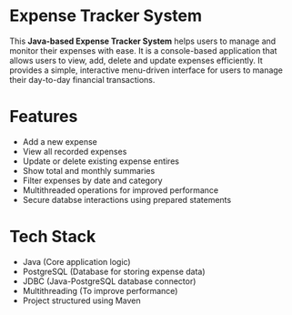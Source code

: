 # Expense Tracker System
This  **Java-based Expense Tracker System** helps users to manage and monitor their expenses with ease. It is  a console-based application that allows users to view, add, delete and update expenses efficiently. It provides a simple, interactive menu-driven interface for users to manage their day-to-day financial transactions.
# Features
- Add a new expense
- View all recorded expenses
- Update or delete existing expense entires
- Show total and monthly summaries
- Filter expenses by date and category
- Multithreaded operations for improved performance
- Secure databse interactions using prepared statements
# Tech Stack
- Java (Core application logic)
- PostgreSQL (Database for storing expense data)
- JDBC (Java-PostgreSQL database connector)
- Multithreading (To improve performance)
- Project structured using Maven

